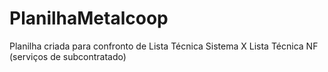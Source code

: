 # PlanilhaMetalcoop
Planilha criada para confronto de Lista Técnica Sistema X Lista Técnica NF (serviços de subcontratado)
